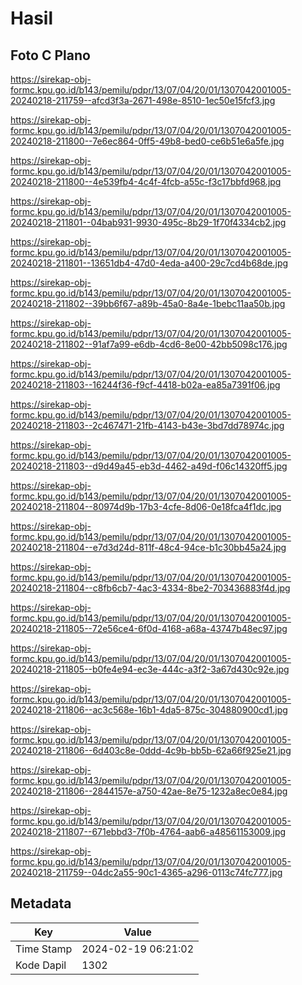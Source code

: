 # Hasil

## Foto C Plano

https://sirekap-obj-formc.kpu.go.id/b143/pemilu/pdpr/13/07/04/20/01/1307042001005-20240218-211759--afcd3f3a-2671-498e-8510-1ec50e15fcf3.jpg

https://sirekap-obj-formc.kpu.go.id/b143/pemilu/pdpr/13/07/04/20/01/1307042001005-20240218-211800--7e6ec864-0ff5-49b8-bed0-ce6b51e6a5fe.jpg

https://sirekap-obj-formc.kpu.go.id/b143/pemilu/pdpr/13/07/04/20/01/1307042001005-20240218-211800--4e539fb4-4c4f-4fcb-a55c-f3c17bbfd968.jpg

https://sirekap-obj-formc.kpu.go.id/b143/pemilu/pdpr/13/07/04/20/01/1307042001005-20240218-211801--04bab931-9930-495c-8b29-1f70f4334cb2.jpg

https://sirekap-obj-formc.kpu.go.id/b143/pemilu/pdpr/13/07/04/20/01/1307042001005-20240218-211801--13651db4-47d0-4eda-a400-29c7cd4b68de.jpg

https://sirekap-obj-formc.kpu.go.id/b143/pemilu/pdpr/13/07/04/20/01/1307042001005-20240218-211802--39bb6f67-a89b-45a0-8a4e-1bebc11aa50b.jpg

https://sirekap-obj-formc.kpu.go.id/b143/pemilu/pdpr/13/07/04/20/01/1307042001005-20240218-211802--91af7a99-e6db-4cd6-8e00-42bb5098c176.jpg

https://sirekap-obj-formc.kpu.go.id/b143/pemilu/pdpr/13/07/04/20/01/1307042001005-20240218-211803--16244f36-f9cf-4418-b02a-ea85a7391f06.jpg

https://sirekap-obj-formc.kpu.go.id/b143/pemilu/pdpr/13/07/04/20/01/1307042001005-20240218-211803--2c467471-21fb-4143-b43e-3bd7dd78974c.jpg

https://sirekap-obj-formc.kpu.go.id/b143/pemilu/pdpr/13/07/04/20/01/1307042001005-20240218-211803--d9d49a45-eb3d-4462-a49d-f06c14320ff5.jpg

https://sirekap-obj-formc.kpu.go.id/b143/pemilu/pdpr/13/07/04/20/01/1307042001005-20240218-211804--80974d9b-17b3-4cfe-8d06-0e18fca4f1dc.jpg

https://sirekap-obj-formc.kpu.go.id/b143/pemilu/pdpr/13/07/04/20/01/1307042001005-20240218-211804--e7d3d24d-811f-48c4-94ce-b1c30bb45a24.jpg

https://sirekap-obj-formc.kpu.go.id/b143/pemilu/pdpr/13/07/04/20/01/1307042001005-20240218-211804--c8fb6cb7-4ac3-4334-8be2-703436883f4d.jpg

https://sirekap-obj-formc.kpu.go.id/b143/pemilu/pdpr/13/07/04/20/01/1307042001005-20240218-211805--72e56ce4-6f0d-4168-a68a-43747b48ec97.jpg

https://sirekap-obj-formc.kpu.go.id/b143/pemilu/pdpr/13/07/04/20/01/1307042001005-20240218-211805--b0fe4e94-ec3e-444c-a3f2-3a67d430c92e.jpg

https://sirekap-obj-formc.kpu.go.id/b143/pemilu/pdpr/13/07/04/20/01/1307042001005-20240218-211806--ac3c568e-16b1-4da5-875c-304880900cd1.jpg

https://sirekap-obj-formc.kpu.go.id/b143/pemilu/pdpr/13/07/04/20/01/1307042001005-20240218-211806--6d403c8e-0ddd-4c9b-bb5b-62a66f925e21.jpg

https://sirekap-obj-formc.kpu.go.id/b143/pemilu/pdpr/13/07/04/20/01/1307042001005-20240218-211806--2844157e-a750-42ae-8e75-1232a8ec0e84.jpg

https://sirekap-obj-formc.kpu.go.id/b143/pemilu/pdpr/13/07/04/20/01/1307042001005-20240218-211807--671ebbd3-7f0b-4764-aab6-a48561153009.jpg

https://sirekap-obj-formc.kpu.go.id/b143/pemilu/pdpr/13/07/04/20/01/1307042001005-20240218-211759--04dc2a55-90c1-4365-a296-0113c74fc777.jpg


## Metadata

| Key        | Value               |
| ---------- | ------------------- |
| Time Stamp | 2024-02-19 06:21:02 |
| Kode Dapil | 1302                |




